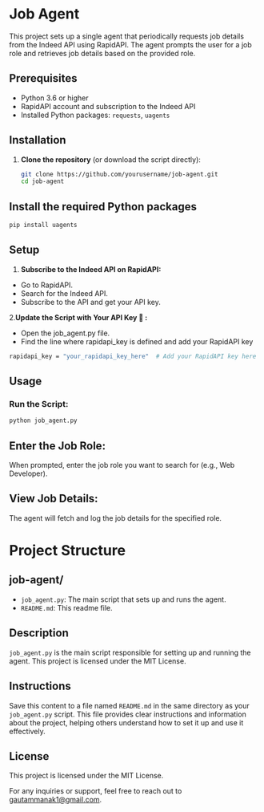 # Job Agent

This project sets up a single agent that periodically requests job details from the Indeed API using RapidAPI. The agent prompts the user for a job role and retrieves job details based on the provided role.

## Prerequisites

- Python 3.6 or higher
- RapidAPI account and subscription to the Indeed API
- Installed Python packages: `requests`, `uagents`

## Installation

1. **Clone the repository** (or download the script directly):
   ```sh
   git clone https://github.com/yourusername/job-agent.git
   cd job-agent


## Install the required Python packages

```sh
pip install uagents

```
## Setup
1. **Subscribe to the Indeed API on RapidAPI:**

- Go to RapidAPI.
- Search for the Indeed API.
- Subscribe to the API and get your API key.
  
2.**Update the Script with Your API Key 🔑 :**

- Open the job_agent.py file.
- Find the line where rapidapi_key is defined and add your RapidAPI key

```sh
rapidapi_key = "your_rapidapi_key_here"  # Add your RapidAPI key here

```

## Usage

### Run the Script:

```sh
python job_agent.py
```

## Enter the Job Role:

When prompted, enter the job role you want to search for (e.g., Web Developer).

## View Job Details:

The agent will fetch and log the job details for the specified role.

# Project Structure

## job-agent/
- `job_agent.py`: The main script that sets up and runs the agent.
- `README.md`: This readme file.

## Description
`job_agent.py` is the main script responsible for setting up and running the agent. This project is licensed under the MIT License.

## Instructions
Save this content to a file named `README.md` in the same directory as your `job_agent.py` script. This file provides clear instructions and information about the project, helping others understand how to set it up and use it effectively.
## License

This project is licensed under the MIT License. 

For any inquiries or support, feel free to reach out to [gautammanak1@gmail.com](mailto:gautammanak1@gmail.com).



